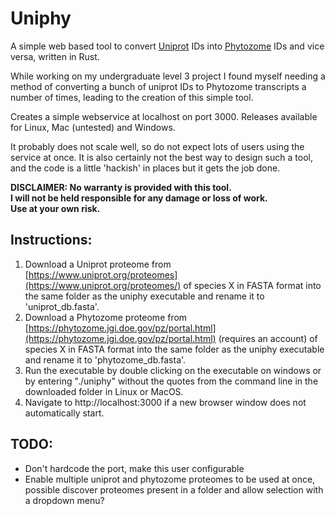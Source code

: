 # Uniphy
A simple web based tool to convert [Uniprot](http://uniprot.org) IDs into [Phytozome](https://phytozome.jgi.doe.gov/pz/portal.html) IDs and vice versa, written in Rust.

While working on my undergraduate level 3 project I found myself needing a method of converting a bunch of uniprot IDs to Phytozome transcripts a number of times, leading to the creation of this simple tool.

Creates a simple webservice at localhost on port 3000. Releases available for Linux, Mac (untested) and Windows.

It probably does not scale well, so do not expect lots of users using the service at once. It is also certainly not the best way to design such a tool, and the code is a little 'hackish' in places but it gets the job done.

**DISCLAIMER: No warranty is provided with this tool.**  
**I will not be held responsible for any damage or loss of work.**  
**Use at your own risk.**

## Instructions:
1. Download a Uniprot proteome from [https://www.uniprot.org/proteomes](https://www.uniprot.org/proteomes/) of species X in FASTA format into the same folder as the uniphy executable and rename it to 'uniprot_db.fasta'.
2. Download a Phytozome proteome from [https://phytozome.jgi.doe.gov/pz/portal.html](https://phytozome.jgi.doe.gov/pz/portal.html) (requires an account) of species X in FASTA format into the same folder as the uniphy executable and rename it to 'phytozome_db.fasta'.
3. Run the executable by double clicking on the executable on windows or by entering "./uniphy" without the quotes from the command line in the downloaded folder in Linux or MacOS.
4. Navigate to http://localhost:3000 if a new browser window does not automatically start.

## TODO:
* Don't hardcode the port, make this user configurable
* Enable multiple uniprot and phytozome proteomes to be used at once, possible discover proteomes present in a folder and allow selection with a dropdown menu?

